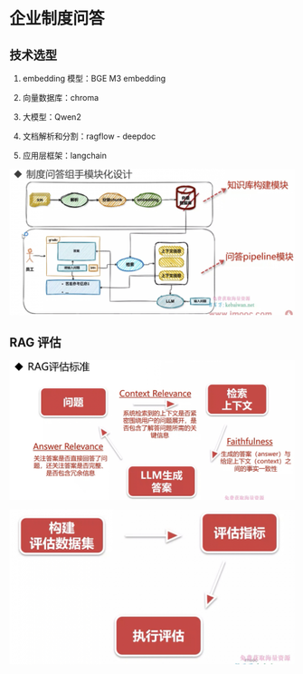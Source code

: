 # 企业制度问答

## 技术选型

1. embedding 模型：BGE M3 embedding

2. 向量数据库：chroma

3. 大模型：Qwen2

4. 文档解析和分割：ragflow - deepdoc

5. 应用层框架：langchain

![](./images/20250622-193513.png)


## RAG 评估

![](./images/20250706-150725.jpeg)

![](./images/20250706-150918.jpeg)
